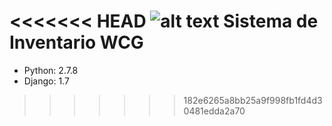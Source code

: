 <<<<<<< HEAD
![alt text](http://200.1.17.201/wcg/wp-content/uploads/2012/12/logoweb8.png "Wireless Communications Group")
Sistema de Inventario WCG
=========================

* Python: 2.7.8
* Django: 1.7
>>>>>>> 182e6265a8bb25a9f998fb1fd4d30481edda2a70
